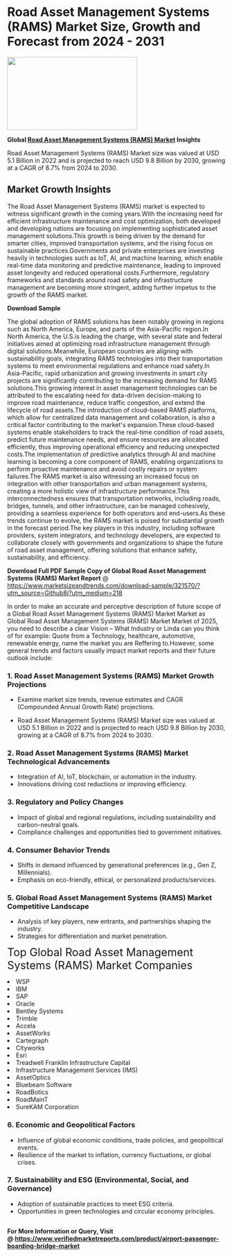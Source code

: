 <H1>Road Asset Management Systems (RAMS) Market Size, Growth and Forecast from 2024 - 2031</H1><img class="aligncenter size-medium wp-image-584254" src="https://thirdeyenews.in/wp-content/uploads/2024/09/Global-Market-Research-300x168.jpeg" alt="" width="300" height="168" /><p><strong>Global&nbsp;<a href="https://www.marketsizeandtrends.com/download-sample/321570/?utm_source=Github8j?utm_medium=218">Road Asset Management Systems (RAMS) Market</a> Insights</strong></p><p>Road Asset Management Systems (RAMS) Market size was valued at USD 5.1 Billion in 2022 and is projected to reach USD 9.8 Billion by 2030, growing at a CAGR of 8.7% from 2024 to 2030.</p><p><h2>Market Growth Insights</h2> <p>The Road Asset Management Systems (RAMS) market is expected to witness significant growth in the coming years.With the increasing need for efficient infrastructure maintenance and cost optimization, both developed and developing nations are focusing on implementing sophisticated asset management solutions.This growth is being driven by the demand for smarter cities, improved transportation systems, and the rising focus on sustainable practices.Governments and private enterprises are investing heavily in technologies such as IoT, AI, and machine learning, which enable real-time data monitoring and predictive maintenance, leading to improved asset longevity and reduced operational costs.Furthermore, regulatory frameworks and standards around road safety and infrastructure management are becoming more stringent, adding further impetus to the growth of the RAMS market.</p> <p><strong>Download Sample</strong></p> <p>The global adoption of RAMS solutions has been notably growing in regions such as North America, Europe, and parts of the Asia-Pacific region.In North America, the U.S.is leading the charge, with several state and federal initiatives aimed at optimizing road infrastructure management through digital solutions.Meanwhile, European countries are aligning with sustainability goals, integrating RAMS technologies into their transportation systems to meet environmental regulations and enhance road safety.In Asia-Pacific, rapid urbanization and growing investments in smart city projects are significantly contributing to the increasing demand for RAMS solutions.This growing interest in asset management technologies can be attributed to the escalating need for data-driven decision-making to improve road maintenance, reduce traffic congestion, and extend the lifecycle of road assets.The introduction of cloud-based RAMS platforms, which allow for centralized data management and collaboration, is also a critical factor contributing to the market's expansion.These cloud-based systems enable stakeholders to track the real-time condition of road assets, predict future maintenance needs, and ensure resources are allocated efficiently, thus improving operational efficiency and reducing unexpected costs.The implementation of predictive analytics through AI and machine learning is becoming a core component of RAMS, enabling organizations to perform proactive maintenance and avoid costly repairs or system failures.The RAMS market is also witnessing an increased focus on integration with other transportation and urban management systems, creating a more holistic view of infrastructure performance.This interconnectedness ensures that transportation networks, including roads, bridges, tunnels, and other infrastructure, can be managed cohesively, providing a seamless experience for both operators and end-users.As these trends continue to evolve, the RAMS market is poised for substantial growth in the forecast period.The key players in this industry, including software providers, system integrators, and technology developers, are expected to collaborate closely with governments and organizations to shape the future of road asset management, offering solutions that enhance safety, sustainability, and efficiency.<p><span class=""><strong>Download Full PDF Sample Copy of Global Road Asset Management Systems (RAMS) Market Report</strong> @ <a href="https://www.marketsizeandtrends.com/download-sample/321570/?utm_source=Github8j?utm_medium=218" target="_blank">https://www.marketsizeandtrends.com/download-sample/321570/?utm_source=Github8j?utm_medium=218</a></span></p><p>In order to make an accurate and perceptive description of future scope of a Global&nbsp;Road Asset Management Systems (RAMS) Market Market as Global&nbsp;Road Asset Management Systems (RAMS) Market Market of 2025, you need to describe a clear Vision &ndash; What Industry or Linda can you think of for example: Quote from a Technology, healthcare, automotive, renewable energy, name the market you are Reffering to.However, some general trends and factors usually impact market reports and their future outlook include:</p><h3>1.&nbsp;<strong>Road Asset Management Systems (RAMS) Market Growth Projections</strong></h3><ul><li>Examine market size trends, revenue estimates and CAGR (Compounded Annual Growth Rate) projections.</li><li><p>Road Asset Management Systems (RAMS) Market size was valued at USD 5.1 Billion in 2022 and is projected to reach USD 9.8 Billion by 2030, growing at a CAGR of 8.7% from 2024 to 2030.</p></li></ul><h3>2.&nbsp;<strong>Road Asset Management Systems (RAMS) Market Technological Advancements</strong></h3><ul><li>Integration of AI, IoT, blockchain, or automation in the industry.</li><li>Innovations driving cost reductions or improving efficiency.</li></ul><h3>3.&nbsp;<strong>Regulatory and Policy Changes</strong></h3><ul><li>Impact of global and regional regulations, including sustainability and carbon-neutral goals.</li><li>Compliance challenges and opportunities tied to government initiatives.</li></ul><h3>4.&nbsp;<strong>Consumer Behavior Trends</strong></h3><ul><li>Shifts in demand influenced by generational preferences (e.g., Gen Z, Millennials).</li><li>Emphasis on eco-friendly, ethical, or personalized products/services.</li></ul><h3>5.&nbsp;<strong>Global Road Asset Management Systems (RAMS) Market Competitive Landscape</strong></h3><ul><li>Analysis of key players, new entrants, and partnerships shaping the industry.</li><li>Strategies for differentiation and market penetration.</li></ul><p data-pm-slice="1 1 []"><span style="color: inherit; font-family: inherit; font-size: 25px;">Top Global Road Asset Management Systems (RAMS) Market Companies</span></p><div class="" data-test-id=""><p><li>WSP</li><li> IBM</li><li> SAP</li><li> Oracle</li><li> Bentley Systems</li><li> Trimble</li><li> Accela</li><li> AssetWorks</li><li> Cartegraph</li><li> Cityworks</li><li> Esri</li><li> Treadwell Franklin Infrastructure Capital</li><li> Infrastructure Management Services (IMS)</li><li> AssetOptics</li><li> Bluebeam Software</li><li> RoadBotics</li><li> RoadMainT</li><li> SureKAM Corporation</li></p></div><h3>6.&nbsp;<strong>Economic and Geopolitical Factors</strong></h3><ul><li>Influence of global economic conditions, trade policies, and geopolitical events.</li><li>Resilience of the market to inflation, currency fluctuations, or global crises.</li></ul><h3>7.&nbsp;<strong>Sustainability and ESG (Environmental, Social, and Governance)</strong></h3><ul><li>Adoption of sustainable practices to meet ESG criteria.</li><li>Opportunities in green technologies and circular economy principles.</li></ul><h2><strong style="font-size: 14px;">For More Information or Query, Visit @&nbsp;</strong><a style="background-color: #ffffff; font-size: 14px;" href="https://www.marketsizeandtrends.com/report/road-asset-management-systems-rams-market/" target="_blank">https://www.verifiedmarketreports.com/product/airport-passenger-boarding-bridge-market</a></h2>
